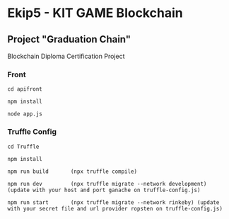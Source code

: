 # Ekip5 - KIT GAME Blockchain
## Project "Graduation Chain"
Blockchain Diploma Certification Project
### Front

```
cd apifront
```

```
npm install
```

```
node app.js
```

### Truffle Config

```
cd Truffle
```

```
npm install
```

```
npm run build       (npx truffle compile)
```

```
npm run dev         (npx truffle migrate --network development) (update with your host and port ganache on truffle-config.js)
```

```
npm run start       (npx truffle migrate --network rinkeby) (update with your secret file and url provider ropsten on truffle-config.js)
```
